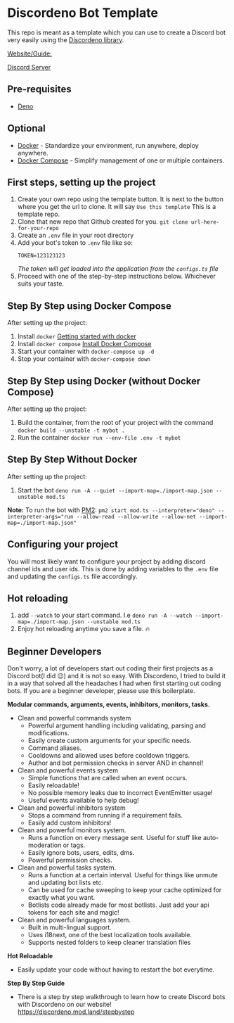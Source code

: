 # Discordeno Bot Template

This repo is meant as a template which you can use to create a Discord bot very
easily using the [Discordeno library](https://github.com/discordeno/discordeno).

[Website/Guide:](https://discordeno.mod.land/)

[Discord Server](https://discord.com/invite/5vBgXk3UcZ)

## Pre-requisites

- [Deno](https://deno.land)

## Optional

- [Docker](https://docs.docker.com) - Standardize your environment, run
  anywhere, deploy anywhere.
- [Docker Compose](https://docs.docker.com/compose) - Simplify management of one
  or multiple containers.

## First steps, setting up the project

1. Create your own repo using the template button. It is next to the button
   where you get the url to clone. It will say `Use this template` This is a
   template repo.
2. Clone that new repo that Github created for you.
   `git clone url-here-for-your-repo`
3. Create an `.env` file in your root directory
4. Add your bot's token to `.env` file like so:
   ```
   TOKEN=123123123
   ```
   _The token will get loaded into the application from the `configs.ts` file_
5. Proceed with one of the step-by-step instructions below. Whichever suits your
   taste.

## Step By Step using Docker Compose

After setting up the project:

1. Install `docker`
   [Getting started with docker](https://docs.docker.com/get-started/)
2. Install `docker compose`
   [Install Docker Compose](https://docs.docker.com/compose/install/)
3. Start your container with `docker-compose up -d`
4. Stop your container with `docker-compose down`

## Step By Step using Docker (without Docker Compose)

After setting up the project:

1. Build the container, from the root of your project with the command
   `docker build --unstable -t mybot .`
2. Run the container `docker run --env-file .env -t mybot`

## Step By Step Without Docker

After setting up the project:

1. Start the bot
   `deno run -A --quiet --import-map=./import-map.json --unstable mod.ts`

**Note:** To run the bot with [PM2](https://github.com/Unitech/pm2):
`pm2 start mod.ts --interpreter="deno" --interpreter-args="run --allow-read --allow-write --allow-net --import-map=./import-map.json"`

## Configuring your project

You will most likely want to configure your project by adding discord channel
ids and user ids. This is done by adding variables to the `.env` file and
updating the `configs.ts` file accordingly.

## Hot reloading

1. add `--watch` to your start command. I.e
   `deno run -A --watch --import-map=./import-map.json --unstable mod.ts`
2. Enjoy hot reloading anytime you save a file. 🔥

## Beginner Developers

Don't worry, a lot of developers start out coding their first projects as a
Discord bot(I did 😉) and it is not so easy. With Discordeno, I tried to build it
in a way that solved all the headaches I had when first starting out coding
bots. If you are a beginner developer, please use this boilerplate.

**Modular commands, arguments, events, inhibitors, monitors, tasks.**

- Clean and powerful commands system
  - Powerful argument handling including validating, parsing and modifications.
  - Easily create custom arguments for your specific needs.
  - Command aliases.
  - Cooldowns and allowed uses before cooldown triggers.
  - Author and bot permission checks in server AND in channel!
- Clean and powerful events system
  - Simple functions that are called when an event occurs.
  - Easily reloadable!
  - No possible memory leaks due to incorrect EventEmitter usage!
  - Useful events available to help debug!
- Clean and powerful inhibitors system
  - Stops a command from running if a requirement fails.
  - Easily add custom inhibitors!
- Clean and powerful monitors system.
  - Runs a function on every message sent. Useful for stuff like auto-moderation
    or tags.
  - Easily ignore bots, users, edits, dms.
  - Powerful permission checks.
- Clean and powerful tasks system.
  - Runs a function at a certain interval. Useful for things like unmute and
    updating bot lists etc.
  - Can be used for cache sweeping to keep your cache optimized for exactly what
    you want.
  - Botlists code already made for most botlists. Just add your api tokens for
    each site and magic!
- Clean and powerful languages system.
  - Built in multi-lingual support.
  - Uses i18next, one of the best localization tools available.
  - Supports nested folders to keep cleaner translation files

**Hot Reloadable**

- Easily update your code without having to restart the bot everytime.

**Step By Step Guide**

- There is a step by step walkthrough to learn how to create Discord bots with
  Discordeno on our website! https://discordeno.mod.land/stepbystep
